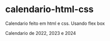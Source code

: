 # calendario-html-css

Calendario feito em html e css. Usando flex box

Calendario de 2022, 2023 e 2024
